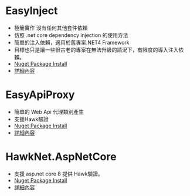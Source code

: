 ﻿# EasyInject

* 極簡實作 沒有任何其他套件依賴
* 仿照 .net core dependency injection 的使用方法
* 簡單的注入依賴，適用於舊專案.NET4 Framework
* 目標也只是讓一些很古老的專案在無法升級的請況下，有限度的導入注入依賴。
* [Nuget Package Install](https://www.nuget.org/packages/EasyInjector/)
* [詳細內容](./EasyInjector.md)


# EasyApiProxy

* 簡單的 Web Api 代理類別產生
* 支援Hawk驗證
* [Nuget Package Install](https://www.nuget.org/packages/EasyApiProxy/)
* [詳細內容](./EasyApiProxy.md)


# HawkNet.AspNetCore

* 支援 asp.net core 8 提供 Hawk驗證。
* [Nuget Package Install](https://www.nuget.org/packages/HawkNet.AspNetCore/)
* [詳細內容](./HawkNet.AspNetCore.md)
